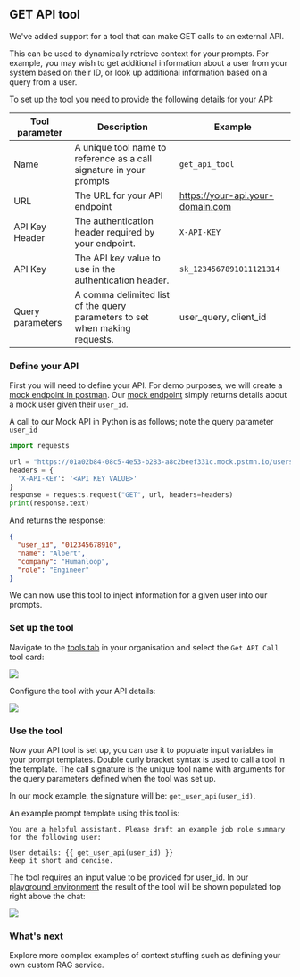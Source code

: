 ## GET API tool

We've added support for a tool that can make GET calls to an external API.

This can be used to dynamically retrieve context for your prompts. For example, you may wish to get additional information about a user from your system based on their ID, or look up additional information based on a query from a user.

To set up the tool you need to provide the following details for your API:

| Tool parameter   | Description                                                                 | Example                            |
| ---------------- | --------------------------------------------------------------------------- | ---------------------------------- |
| Name             | A unique tool name to reference as a call signature in your prompts         | `get_api_tool`                     |
| URL              | The URL for your API endpoint                                               | https://your-api.your-domain.com   |
| API Key Header   | The authentication header required by your endpoint.                        | `X-API-KEY`                        |
| API Key          | The API key value to use in the authentication header.                      | `sk_1234567891011121314`           |
| Query parameters | A comma delimited list of the query parameters to set when making requests. | user_query, client_id              |

### Define your API

First you will need to define your API. For demo purposes, we will create a [mock endpoint in postman](https://learning.postman.com/docs/designing-and-developing-your-api/mocking-data/setting-up-mock/). Our [mock endpoint](https://www.postman.com/humanloop/workspace/humanloop/request/12831443-9c48e591-b7b2-4a17-b56a-8050a133e1b5) simply returns details about a mock user given their `user_id`. 

A call to our Mock API in Python is as follows; note the query parameter `user_id`

```python
import requests

url = "https://01a02b84-08c5-4e53-b283-a8c2beef331c.mock.pstmn.io/users?user_id=01234567891011"
headers = {
  'X-API-KEY': '<API KEY VALUE>'
}
response = requests.request("GET", url, headers=headers)
print(response.text)

```

And returns the response:

```json
{
  "user_id", "012345678910",
  "name": "Albert",
  "company": "Humanloop",
  "role": "Engineer"
}
```

We can now use this tool to inject information for a given user into our prompts.

### Set up the tool

Navigate to the [tools tab](https://app.humanloop.com/hl-test/tools) in your organisation and select the `Get API Call ` tool card:

<img src="../assets/images/a3e9a50-Screenshot_2023-10-10_at_09.53.55.png" />


Configure the tool with your API details:

<img src="../assets/images/7787fb0-Screenshot_2023-10-10_at_09.58.30.png" />


### Use the tool

Now your API tool is set up, you can use it to populate input variables in your prompt templates. Double curly bracket syntax is used to call a tool in the template. The call signature is the unique tool name with arguments for the query parameters defined when the tool was set up. 

In our mock example, the signature will be:  `get_user_api(user_id)`.

An example prompt template using this tool is: 

```shell
You are a helpful assistant. Please draft an example job role summary for the following user:

User details: {{ get_user_api(user_id) }}
Keep it short and concise.
```

The tool requires an input value to be provided for user_id. In our [playground environment](https://app.humanloop.com/playground) the result of the tool will be shown populated top right above the chat:

<img src="../assets/images/802a9e3-Screenshot_2023-10-10_at_10.05.37.png" />


### What's next

Explore more complex examples of context stuffing such as defining your own custom RAG service.